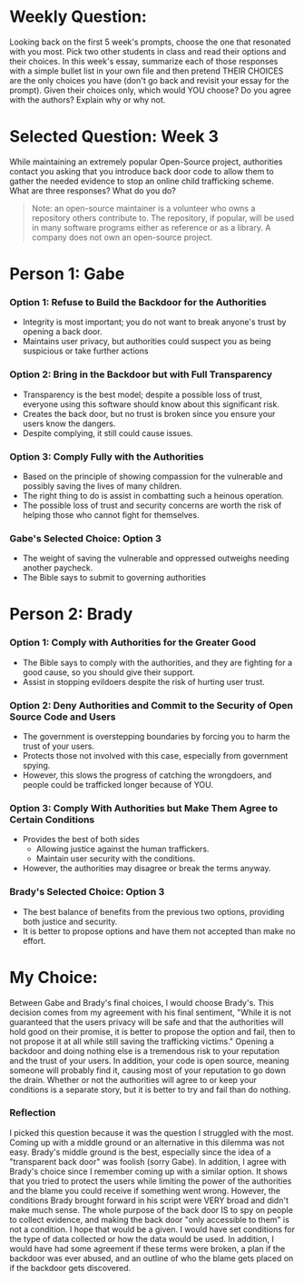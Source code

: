 # Weekly Question:

Looking back on the first 5 week's prompts, choose the one that resonated with you most. Pick two other students in class and read their options and their choices. In this week's essay, summarize each of those responses with a simple bullet list in your own file and then pretend THEIR CHOICES are the only choices you have (don't go back and revisit your essay for the prompt). Given their choices only, which would YOU choose? Do you agree with the authors? Explain why or why not.

# Selected Question: Week 3

While maintaining an extremely popular Open-Source project, authorities contact you asking that you introduce back door code to allow them to gather the needed evidence to stop an online child trafficking scheme. What are three responses? What do you do?

> Note: an open-source maintainer is a volunteer who owns a repository others contribute to. The repository, if popular, will be used in many software programs either as reference or as a library. A company does not own an open-source project.

# Person 1: Gabe
### Option 1: Refuse to Build the Backdoor for the Authorities
- Integrity is most important; you do not want to break anyone's trust by opening a back door.
- Maintains user privacy, but authorities could suspect you as being suspicious or take further actions
### Option 2: Bring in the Backdoor but with Full Transparency
- Transparency is the best model; despite a possible loss of trust, everyone using this software should know about this significant risk.
- Creates the back door, but no trust is broken since you ensure your users know the dangers.
- Despite complying, it still could cause issues.
### Option 3: Comply Fully with the Authorities
- Based on the principle of showing compassion for the vulnerable and possibly saving the lives of many children.
- The right thing to do is assist in combatting such a heinous operation.
- The possible loss of trust and security concerns are worth the risk of helping those who cannot fight for themselves.
### Gabe's Selected Choice: Option 3
- The weight of saving the vulnerable and oppressed outweighs needing another paycheck.
- The Bible says to submit to governing authorities

# Person 2: Brady
### Option 1: Comply with Authorities for the Greater Good
- The Bible says to comply with the authorities, and they are fighting for a good cause, so you should give their support.
- Assist in stopping evildoers despite the risk of hurting user trust.
### Option 2: Deny Authorities and Commit to the Security of Open Source Code and Users
- The government is overstepping boundaries by forcing you to harm the trust of your users.
- Protects those not involved with this case, especially from government spying.
- However, this slows the progress of catching the wrongdoers, and people could be trafficked longer because of YOU.
### Option 3: Comply With Authorities but Make Them Agree to Certain Conditions
- Provides the best of both sides
    - Allowing justice against the human traffickers.
    - Maintain user security with the conditions.
- However, the authorities may disagree or break the terms anyway.
### Brady's Selected Choice: Option 3
- The best balance of benefits from the previous two options, providing both justice and security.
- It is better to propose options and have them not accepted than make no effort.

# My Choice:
Between Gabe and Brady's final choices, I would choose Brady's.
This decision comes from my agreement with his final sentiment, "While it is not guaranteed that the users privacy will be safe and that the authorities will hold good on their promise, it is better to propose the option and fail, then to not propose it at all while still saving the trafficking victims."
Opening a backdoor and doing nothing else is a tremendous risk to your reputation and the trust of your users. In addition, your code is open source, meaning someone will probably find it, causing most of your reputation to go down the drain. Whether or not the authorities will agree to or keep your conditions is a separate story, but it is better to try and fail than do nothing.
### Reflection
I picked this question because it was the question I struggled with the most. Coming up with a middle ground or an alternative in this dilemma was not easy. Brady's middle ground is the best, especially since the idea of a "transparent back door" was foolish (sorry Gabe).
In addition, I agree with Brady's choice since I remember coming up with a similar option. It shows that you tried to protect the users while limiting the power of the authorities and the blame you could receive if something went wrong.
However, the conditions Brady brought forward in his script were VERY broad and didn't make much sense. The whole purpose of the back door IS to spy on people to collect evidence, and making the back door "only accessible to them" is not a condition. I hope that would be a given. I would have set conditions for the type of data collected or how the data would be used. In addition, I would have had some agreement if these terms were broken, a plan if the backdoor was ever abused, and an outline of who the blame gets placed on if the backdoor gets discovered.